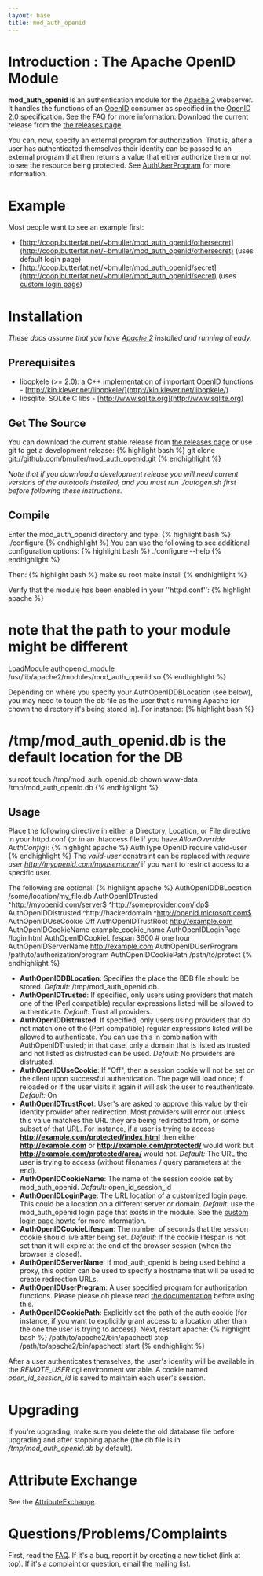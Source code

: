 ```yaml
---
layout: base
title: mod_auth_openid
---
```

# Introduction : The Apache OpenID Module 
**mod_auth_openid** is an authentication module for the [Apache 2] webserver.  It handles the functions of an [OpenID](http://openid.net) consumer as specified in the [OpenID 2.0 specification](http://openid.net/specs/openid-authentication-2_0.html).  See the [FAQ][faq] for more information.  Download the current release from the [the releases page](releases.html).

You can, now, specify an external program for authorization.  That is, after a user has authenticated themselves their identity can be passed to an external program that then returns a value that either authorize them or not to see the resource being protected.  See [AuthUserProgram](authuserprogram.html) for more information.

# Example 
Most people want to see an example first: 
 * [http://coop.butterfat.net/~bmuller/mod_auth_openid/othersecret](http://coop.butterfat.net/~bmuller/mod_auth_openid/othersecret) (uses default login page)
 * [http://coop.butterfat.net/~bmuller/mod_auth_openid/secret](http://coop.butterfat.net/~bmuller/mod_auth_openid/secret) (uses [custom login page][custompage])

# Installation 
*These docs assume that you have [Apache 2] installed and running already.*
## Prerequisites 
 * libopkele (>= 2.0): a C++ implementation of important OpenID functions - [http://kin.klever.net/libopkele/](http://kin.klever.net/libopkele/)
 * libsqlite: SQLite C libs - [http://www.sqlite.org](http://www.sqlite.org)

## Get The Source 
You can download the current stable release from [the releases page](releases.html) or use git to get a development release:
{% highlight bash %}
git clone git://github.com/bmuller/mod_auth_openid.git
{% endhighlight %}

*Note that if you download a development release you will need current versions of the autotools installed, and you must run ./autogen.sh first before following these instructions.*

## Compile
Enter the mod_auth_openid directory and type:
{% highlight bash %}
./configure
{% endhighlight %}
You can use the following to see additional configuration options:
{% highlight bash %}
./configure --help
{% endhighlight %}

Then:
{% highlight bash %}
make
su root
make install
{% endhighlight %}

Verify that the module has been enabled in your ''httpd.conf'':
{% highlight apache %}
# note that the path to your module might be different
LoadModule authopenid_module /usr/lib/apache2/modules/mod_auth_openid.so
{% endhighlight %}

Depending on where you specify your AuthOpenIDDBLocation (see below), you may need to touch the db file as the user that's running Apache (or chown the directory it's being stored in).  For instance:
{% highlight bash %}
# /tmp/mod_auth_openid.db is the default location for the DB
su root
touch /tmp/mod_auth_openid.db
chown www-data /tmp/mod_auth_openid.db
{% endhighlight %}

## Usage 
Place the following directive in either a Directory, Location, or File directive in your httpd.conf (or in an .htaccess file if you have *AllowOverride AuthConfig*):
{% highlight apache %}
AuthType			  OpenID
require valid-user
{% endhighlight %}
The *valid-user* constraint can be replaced with *require user http://myopenid.com/myusername/* if you want to restrict access to a specific user.

The following are optional:
{% highlight apache %}
AuthOpenIDDBLocation              /some/location/my_file.db
AuthOpenIDTrusted                 ^http://myopenid.com/server$ ^http://someprovider.com/idp$
AuthOpenIDDistrusted              ^http://hackerdomain ^http://openid.microsoft.com$ 
AuthOpenIDUseCookie               Off
AuthOpenIDTrustRoot               http://example.com
AuthOpenIDCookieName              example_cookie_name
AuthOpenIDLoginPage               /login.html
AuthOpenIDCookieLifespan          3600 # one hour
AuthOpenIDServerName              http://example.com
AuthOpenIDUserProgram             /path/to/authorization/program
AuthOpenIDCookiePath              /path/to/protect
{% endhighlight %}

 * **AuthOpenIDDBLocation**: Specifies the place the BDB file should be stored.  *Default:* /tmp/mod_auth_openid.db.
 * **AuthOpenIDTrusted**: If specified, only users using providers that match one of the (Perl compatible) regular expressions listed will be allowed to authenticate.  *Default:* Trust all providers.
 * **AuthOpenIDDistrusted**: If specified, only users using providers that do not match one of the (Perl compatible) regular expressions listed will be allowed to authenticate.  You can use this in combination with AuthOpenIDTrusted; in that case, only a domain that is listed as trusted and not listed as distrusted can be used.  *Default:* No providers are distrusted.
 * **AuthOpenIDUseCookie**: If "Off", then a session cookie will not be set on the client upon successful authentication.  The page will load once; if reloaded or if the user visits it again it will ask the user to reauthenticate.  *Default:* On
 * **AuthOpenIDTrustRoot**: User's are asked to approve this value by their identity provider after redirection.  Most providers will error out unless this value matches the URL they are being redirected from, or some subset of that URL.  For instance, if a user is trying to access **http://example.com/protected/index.html** then either **http://example.com** or **http://example.com/protected/** would work but **http://example.com/protected/area/** would not.  *Default:* The URL the user is trying to access (without filenames / query parameters at the end).  
 * **AuthOpenIDCookieName**: The name of the session cookie set by mod_auth_openid.  *Default:* open_id_session_id
 * **AuthOpenIDLoginPage**: The URL location of a customized login page.  This could be a location on a different server or domain.  *Default:* use the mod_auth_openid login page that exists in the module.  See the [custom login page howto][custompage] for more information. 
 * **AuthOpenIDCookieLifespan**: The number of seconds that the session cookie should live after being set.  *Default:* If the cookie lifespan is not set than it will expire at the end of the browser session (when the browser is closed).
 * **AuthOpenIDServerName**: If mod_auth_openid is being used behind a proxy, this option can be used to specify a hostname that will be used to create redirection URLs.
 * **AuthOpenIDUserProgram**: A user specified program for authorization functions.  Please please oh please read [the documentation](authuserprogram.html) before using this.
 * **AuthOpenIDCookiePath**: Explicitly set the path of the auth cookie (for instance, if you want to explicitly grant access to a location other than the one the user is trying to access).
Next, restart apache:
{% highlight bash %}
/path/to/apache2/bin/apachectl stop
/path/to/apache2/bin/apachectl start
{% endhighlight %}

After a user authenticates themselves, the user's identity will be available in the *REMOTE_USER* cgi environment variable.  A cookie named *open_id_session_id* is saved to maintain each user's session.

# Upgrading 
If you're upgrading, make sure you delete the old database file before upgrading and after stopping apache (the db file is in */tmp/mod_auth_openid.db* by default).

# Attribute Exchange 
See the [AttributeExchange](attex.html).

# Questions/Problems/Complaints 
First, read the [FAQ][faq].  If it's a bug, report it by creating a new ticket (link at top).  If it's a complaint or question, email [the mailing list](https://lists.butterfat.net/mailman/listinfo/mod-auth-openid).

[custompage]: custompage.html
[faq]: faq.html
[apache 2]: http://httpd.apache.org